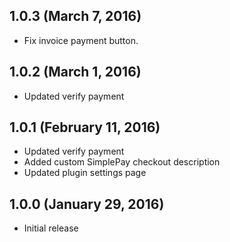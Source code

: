 ## 1.0.3 (March 7, 2016)

- Fix invoice payment button.

## 1.0.2 (March 1, 2016)

- Updated verify payment

## 1.0.1 (February 11, 2016)

- Updated verify payment
- Added custom SimplePay checkout description
- Updated plugin settings page

## 1.0.0 (January 29, 2016)

- Initial release

